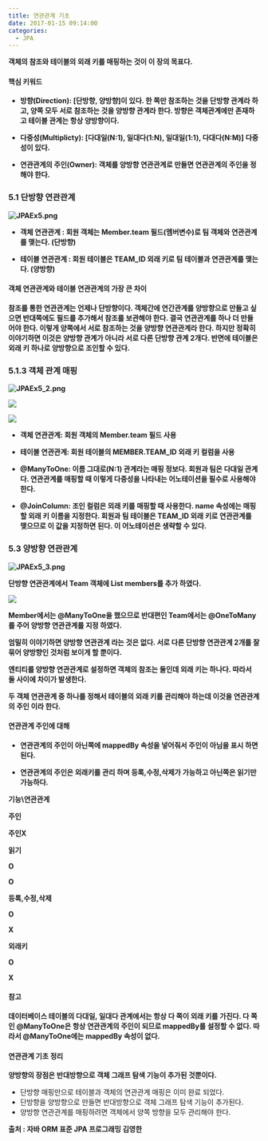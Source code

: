 ```yaml
---
title: 연관관계 기초
date: 2017-01-15 09:14:00
categories:
  - JPA
---
```

**객체의 참조와 테이블의 외래 키를 매핑하는 것이 이 장의 목표다.**

#### **핵심 키워드**

*   **방향(Direction): \[단방향, 양방향\]이 있다. 한 쪽만 참조하는 것을 단방향 관계라 하고, 양쪽 모두 서로 참조하는 것을 양방향 관계라 한다. 방향은 객체관계에만 존재하고 테이블 관계는 항상 양방향이다.**
    
*   **다중성(Multiplicty): \[다대일(N:1), 일대다(1:N), 일대일(1:1), 다대다(N:M)\] 다중성이 있다.**
    
*   **연관관계의 주인(Owner): 객체를 양방향 연관관계로 만들면 연관관계의 주인을 정해야 한다.**
    

### **5.1 단방향 연관관계**

**![JPAEx5.png](https://lh3.googleusercontent.com/tsFHJw7DMbEwVx5FW6vnITNwv50vgWy3ZfSIvn6y4RLHDpZhf4Sjo9WUt-JqBJJt0iSm-RxLDe82Hi5nJ9Wg25oocilkdCUJETUn1WXPgG_djddhrulrVu5SKAqjkfPl3k4Wygce)**

*   **객체 연관관계 : 회원 객체는 Member.team 필드(멤버변수)로 팀 객체와 연관관계를 맺는다. (단방향)**
    
*   **테이블 연관관계 : 회원 테이블은 TEAM_ID 외래 키로 팀 테이블과 연관관계를 맺는다. (양방향)**
    

#### **객체 연관관계와 테이블 연관관계의 가장 큰 차이**

**참조를 통한 연관관계는 언제나 단방향이다. 객체간에 연간관계를 양방향으로 만들고 싶으면 반대쪽에도 필드를 추가해서 참조를 보관해야 한다. 결국 연관관계를 하나 더 만들어야 한다. 이렇게 양쪽에서 서로 참조하는 것을 양방향 연관관계라 한다. 하지만 정확히 이야기하면 이것은 양방향 관계가 아니라 서로 다른 단방향 관계 2개다. 반면에 테이블은 외래 키 하나로 양방향으로 조인할 수 있다.**

### **5.1.3 객체 관계 매핑**

**![JPAEx5_2.png](https://lh3.googleusercontent.com/LWQnn2t9XiTo3s50XQflfgaI9B7E2OLoAPa0EsjeagvTCE6PjJJPNd5an4J9M52jtbamTVvZKT1llzxGTF9xdzwoUgTskIUzUVkq2fXjMDdFeVrA4sjAI7gsedrZ6wOtGkCieeYC)**

**![](https://lh6.googleusercontent.com/L5TGN1r-Or_T4pR2vmq0mBuYU5p3-8ThfT3HlaCHesUQBQWInBv4pV5McTSEQA8zRLYlm3h3dICuB3Zh2TdXhSr0x2cRuumbPUDD_Q_amhj3hWu7AmNQsRyIENUUShArQ0hqfDYi)**

**![](https://lh5.googleusercontent.com/y_98NYwiMx3pdv1u2wvWtYPPaH9eUeD2cFcWRqk3aVpYUEmEZp9vYUia2p2vK-86KSoWmctsDErG2XXzopNNTXxi2ZdW3f5F2b9EwU1HTDa5G_8y5hgP8biXQNpfpRL97qgD_nNd)**

*   **객체 연관관계: 회원 객체의 Member.team 필드 사용**
    
*   **테이블 연관관계: 회원 테이블의 MEMBER.TEAM_ID 외래 키 컬럼을 사용**
    
*   **@ManyToOne: 이름 그대로(N:1) 관계라는 매핑 정보다. 회원과 팀은 다대일 관계다. 연관관계를 매핑할 때 이렇게 다중성을 나타내는 어노테이션을 필수로 사용해야 한다.**
    
*   **@JoinColumn: 조인 컬럼은 외래 키를 매핑할 때 사용한다. name 속성에는 매핑할 외래 키 이름을 지정한다. 회원과 팀 테이블은 TEAM_ID 외래 키로 연관관계를 맺으므로 이 값을 지정하면 된다. 이 어노테이션은 생략할 수 있다.**
    

### **5.3 양방향 연관관계**

**![JPAEx5_3.png](https://lh6.googleusercontent.com/aCeR3Jrxq3Sd5B0hS-tgodsmKRi059sZ87CvdWL4M3ZSlv5tqbir_LWpBzu-qW9mPfN5C9IIT11FWv8cDlQzmvu8z5NUkK14JfICWqXvL7kTMruxqeMLN1k7rk0eOWsOlAWhGQcS)**

**단방향 연관관계에서 Team 객체에 List members를 추가 하였다.**

**![](https://lh5.googleusercontent.com/uqAY0CC6EHRRtWxO21DOJxbMJOjMTNPLcgHKpx1iqTpBR5D7qu2g5Mz8OHRo6KkX9olYlf8mwP5MG4VGqMvVYFAS_G-_RVE1inCzTlfBCdPbMxWIySH1NGI_9BL4nVsGaBQOJOJg)**

**Member에서는 @ManyToOne을 했으므로 반대편인 Team에서는 @OneToMany를 주어 양방향 연관관계를 지정 하였다.**

**엄밀히 이야기하면 양방향 연관관계 라는 것은 없다. 서로 다른 단방향 연관관계 2개를 잘 묶어 양방향인 것처럼 보이게 할 뿐이다.**

**엔티티를 양방향 연관관계로 설정하면 객체의 참조는 둘인데 외래 키는 하나다. 따라서 둘 사이에 차이가 발생한다.**

**두 객체 연관관계 중 하나를 정해서 테이블의 외래 키를 관리해야 하는데 이것을 연관관계의 주인 이라 한다.**

#### **연관관계 주인에 대해**

*   **연관관계의 주인이 아닌쪽에 mappedBy 속성을 넣어줘서 주인이 아님을 표시 하면 된다.**
    
*   **연관관계의 주인은 외래키를 관리 하며 등록,수정,삭제가 가능하고 아닌쪽은 읽기만 가능하다.**
    

**기능\\연관관계**

**주인**

**주인X**

**읽기**

**O**

**O**

**등록,수정,삭제**

**O**

**X**

**외래키**

**O**

**X**

#### 참고

**데이터베이스 테이블의 다대일, 일대다 관계에서는 항상 다 쪽이 외래 키를 가진다. 다 쪽인 @ManyToOne은 항상 연관관계의 주인이 되므로 mappedBy를 설정할 수 없다. 따라서 @ManyToOne에는 mappedBy 속성이 없다.**

#### 연관관계 기초 정리

**양방향의 장점은 반대방향으로 객체 그래프 탐색 기능이 추가된 것뿐이다.**

*   단방향 매핑만으로 테이블과 객체의 연관관계 매핑은 이미 완료 되었다.
*   단방향을 양방향으로 만들면 반대방향으로 객체 그래프 탐색 기능이 추가된다.
*   양방향 연관관계를 매핑하려면 객체에서 양쪽 방향을 모두 관리해야 한다.

**출처 : 자바 ORM 표준 JPA 프로그래밍 김영한**
